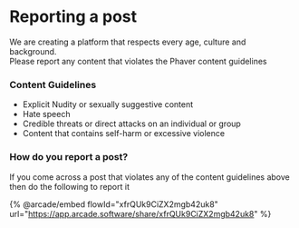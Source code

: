 # Reporting a post

We are creating a platform that respects every age, culture and background. \
Please report any content that violates the Phaver content guidelines&#x20;

### Content Guidelines

* Explicit Nudity or sexually suggestive content&#x20;
* Hate speech
* Credible threats or direct attacks on an individual or group
* Content that contains self-harm or excessive violence

### How do you report a post?&#x20;

If you come across a post that violates any of the content guidelines above then do the following to report it

{% @arcade/embed flowId="xfrQUk9CiZX2mgb42uk8" url="https://app.arcade.software/share/xfrQUk9CiZX2mgb42uk8" %}
